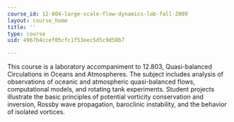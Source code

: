 ```yaml
---
course_id: 12-804-large-scale-flow-dynamics-lab-fall-2009
layout: course_home
title: ''
type: course
uid: 4967b4ccef05cfc1f53eec5d5c9d58b7

---
```

This course is a laboratory accompaniment to 12.803, Quasi-balanced Circulations in Oceans and Atmospheres. The subject includes analysis of observations of oceanic and atmospheric quasi-balanced flows, computational models, and rotating tank experiments. Student projects illustrate the basic principles of potential vorticity conservation and inversion, Rossby wave propagation, baroclinic instability, and the behavior of isolated vortices.
